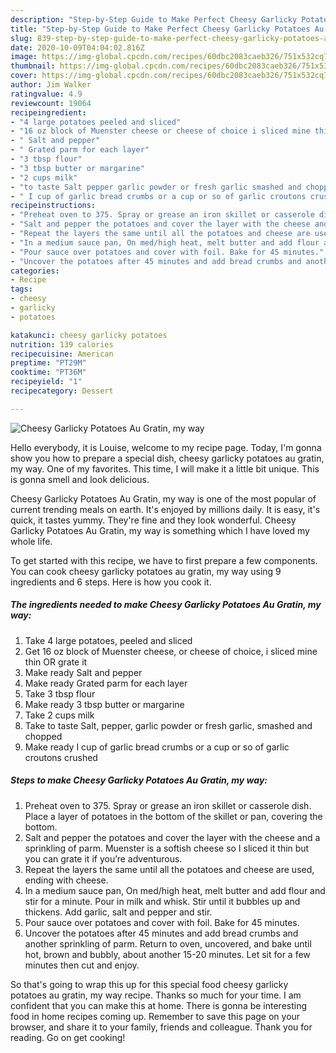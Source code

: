 ```yaml
---
description: "Step-by-Step Guide to Make Perfect Cheesy Garlicky Potatoes Au Gratin, my way"
title: "Step-by-Step Guide to Make Perfect Cheesy Garlicky Potatoes Au Gratin, my way"
slug: 839-step-by-step-guide-to-make-perfect-cheesy-garlicky-potatoes-au-gratin-my-way
date: 2020-10-09T04:04:02.816Z
image: https://img-global.cpcdn.com/recipes/60dbc2083caeb326/751x532cq70/cheesy-garlicky-potatoes-au-gratin-my-way-recipe-main-photo.jpg
thumbnail: https://img-global.cpcdn.com/recipes/60dbc2083caeb326/751x532cq70/cheesy-garlicky-potatoes-au-gratin-my-way-recipe-main-photo.jpg
cover: https://img-global.cpcdn.com/recipes/60dbc2083caeb326/751x532cq70/cheesy-garlicky-potatoes-au-gratin-my-way-recipe-main-photo.jpg
author: Jim Walker
ratingvalue: 4.9
reviewcount: 19064
recipeingredient:
- "4 large potatoes peeled and sliced"
- "16 oz block of Muenster cheese or cheese of choice i sliced mine thin OR grate it"
- " Salt and pepper"
- " Grated parm for each layer"
- "3 tbsp flour"
- "3 tbsp butter or margarine"
- "2 cups milk"
- "to taste Salt pepper garlic powder or fresh garlic smashed and chopped"
- " I cup of garlic bread crumbs or a cup or so of garlic croutons crushed"
recipeinstructions:
- "Preheat oven to 375. Spray or grease an iron skillet or casserole dish. Place a layer of potatoes in the bottom of the skillet or pan, covering the bottom."
- "Salt and pepper the potatoes and cover the layer with the cheese and a sprinkling of parm. Muenster is a softish cheese so I sliced it thin but you can grate it if you’re adventurous."
- "Repeat the layers the same until all the potatoes and cheese are used, ending with cheese."
- "In a medium sauce pan, On med/high heat, melt butter and add flour and stir for a minute. Pour in milk and whisk. Stir until it bubbles up and thickens. Add garlic, salt and pepper and stir."
- "Pour sauce over potatoes and cover with foil. Bake for 45 minutes."
- "Uncover the potatoes after 45 minutes and add bread crumbs and another sprinkling of parm. Return to oven, uncovered, and bake until hot, brown and bubbly, about another 15-20 minutes. Let sit for a few minutes then cut and enjoy."
categories:
- Recipe
tags:
- cheesy
- garlicky
- potatoes

katakunci: cheesy garlicky potatoes 
nutrition: 139 calories
recipecuisine: American
preptime: "PT29M"
cooktime: "PT36M"
recipeyield: "1"
recipecategory: Dessert

---
```



![Cheesy Garlicky Potatoes Au Gratin, my way](https://img-global.cpcdn.com/recipes/60dbc2083caeb326/751x532cq70/cheesy-garlicky-potatoes-au-gratin-my-way-recipe-main-photo.jpg)

Hello everybody, it is Louise, welcome to my recipe page. Today, I'm gonna show you how to prepare a special dish, cheesy garlicky potatoes au gratin, my way. One of my favorites. This time, I will make it a little bit unique. This is gonna smell and look delicious.

Cheesy Garlicky Potatoes Au Gratin, my way is one of the most popular of current trending meals on earth. It's enjoyed by millions daily. It is easy, it's quick, it tastes yummy. They're fine and they look wonderful. Cheesy Garlicky Potatoes Au Gratin, my way is something which I have loved my whole life.




To get started with this recipe, we have to first prepare a few components. You can cook cheesy garlicky potatoes au gratin, my way using 9 ingredients and 6 steps. Here is how you cook it.

<!--inarticleads1-->

##### The ingredients needed to make Cheesy Garlicky Potatoes Au Gratin, my way:

1. Take 4 large potatoes, peeled and sliced
1. Get 16 oz block of Muenster cheese, or cheese of choice, i sliced mine thin OR grate it
1. Make ready  Salt and pepper
1. Make ready  Grated parm for each layer
1. Take 3 tbsp flour
1. Make ready 3 tbsp butter or margarine
1. Take 2 cups milk
1. Take to taste Salt, pepper, garlic powder or fresh garlic, smashed and chopped
1. Make ready  I cup of garlic bread crumbs or a cup or so of garlic croutons crushed




<!--inarticleads2-->

##### Steps to make Cheesy Garlicky Potatoes Au Gratin, my way:

1. Preheat oven to 375. Spray or grease an iron skillet or casserole dish. Place a layer of potatoes in the bottom of the skillet or pan, covering the bottom.
1. Salt and pepper the potatoes and cover the layer with the cheese and a sprinkling of parm. Muenster is a softish cheese so I sliced it thin but you can grate it if you’re adventurous.
1. Repeat the layers the same until all the potatoes and cheese are used, ending with cheese.
1. In a medium sauce pan, On med/high heat, melt butter and add flour and stir for a minute. Pour in milk and whisk. Stir until it bubbles up and thickens. Add garlic, salt and pepper and stir.
1. Pour sauce over potatoes and cover with foil. Bake for 45 minutes.
1. Uncover the potatoes after 45 minutes and add bread crumbs and another sprinkling of parm. Return to oven, uncovered, and bake until hot, brown and bubbly, about another 15-20 minutes. Let sit for a few minutes then cut and enjoy.




So that's going to wrap this up for this special food cheesy garlicky potatoes au gratin, my way recipe. Thanks so much for your time. I am confident that you can make this at home. There is gonna be interesting food in home recipes coming up. Remember to save this page on your browser, and share it to your family, friends and colleague. Thank you for reading. Go on get cooking!
